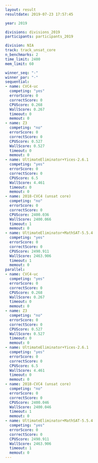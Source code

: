 ```yaml
---
layout: result
resultdate: 2019-07-23 17:57:45

year: 2019

divisions: divisions_2019
participants: participants_2019

division: NIA
track: track_unsat_core
n_benchmarks: 2
time_limit: 2400
mem_limit: 60

winner_seq: "-"
winner_par: "-"
sequential:
- name: CVC4-uc
  competing: "yes"
  errorScore: 0
  correctScore: 0
  CPUScore: 0.268
  WallScore: 0.267
  timeout: 0
  memout: 0
- name: Z3
  competing: "no"
  errorScore: 0
  correctScore: 0
  CPUScore: 0.527
  WallScore: 0.527
  timeout: 0
  memout: 0
- name: UltimateEliminator+Yices-2.6.1
  competing: "yes"
  errorScore: 0
  correctScore: 0
  CPUScore: 6.5
  WallScore: 4.461
  timeout: 0
  memout: 0
- name: 2018-CVC4 (unsat core)
  competing: "no"
  errorScore: 0
  correctScore: 0
  CPUScore: 2400.036
  WallScore: 2400.066
  timeout: 1
  memout: 0
- name: UltimateEliminator+MathSAT-5.5.4
  competing: "yes"
  errorScore: 0
  correctScore: 0
  CPUScore: 2490.911
  WallScore: 2463.906
  timeout: 1
  memout: 0
parallel:
- name: CVC4-uc
  competing: "yes"
  errorScore: 0
  correctScore: 0
  CPUScore: 0.268
  WallScore: 0.267
  timeout: 0
  memout: 0
- name: Z3
  competing: "no"
  errorScore: 0
  correctScore: 0
  CPUScore: 0.527
  WallScore: 0.527
  timeout: 0
  memout: 0
- name: UltimateEliminator+Yices-2.6.1
  competing: "yes"
  errorScore: 0
  correctScore: 0
  CPUScore: 6.5
  WallScore: 4.461
  timeout: 0
  memout: 0
- name: 2018-CVC4 (unsat core)
  competing: "no"
  errorScore: 0
  correctScore: 0
  CPUScore: 2400.046
  WallScore: 2400.046
  timeout: 1
  memout: 0
- name: UltimateEliminator+MathSAT-5.5.4
  competing: "yes"
  errorScore: 0
  correctScore: 0
  CPUScore: 2490.911
  WallScore: 2463.906
  timeout: 1
  memout: 0
---
```

